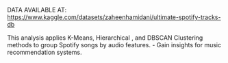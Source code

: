 
DATA AVAILABLE AT: https://www.kaggle.com/datasets/zaheenhamidani/ultimate-spotify-tracks-db

This analysis applies K-Means, Hierarchical , and DBSCAN Clustering methods to group Spotify songs by audio features. - Gain insights for music recommendation systems.

